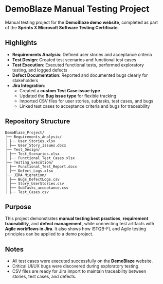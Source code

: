# DemoBlaze Manual Testing Project

Manual testing project for the **DemoBlaze demo website**, completed as part of the **Sprints X Microsoft Software Testing Certificate**.

## Highlights

- **Requirements Analysis**: Defined user stories and acceptance criteria
- **Test Design**: Created test scenarios and functional test cases
- **Test Execution**: Executed functional tests, performed exploratory testing, and logged defects
- **Defect Documentation**: Reported and documented bugs clearly for stakeholders
- **Jira Integration**:
  - Created a **custom Test Case issue type**
  - Updated the **Bug issue type** for flexible tracking
  - Imported CSV files for user stories, subtasks, test cases, and bugs
  - Linked test cases to acceptance criteria and bugs for traceability

## Repository Structure
```
DemoBlaze_Project/
│── Requirements_Analysis/
│ ├── User_Stories.xlsx
│ ├── User_Story_Issues.docx
│── Test_Design/
│ ├── Test_Scenarios.xlsx
│ ├── Functional_Test_Cases.xlsx
│── Testing_Execution/
│ ├── Functional_Test_Report.docx
│ ├── Defect_Logs.xlsx
│── JIRA_Migration/
│ ├── Bugs_DefectLogs.csv
│ ├── Story_UserStories.csv
│ ├── SubTasks_acceptance.csv
│ ├── Test_Cases.csv
```

## Purpose

This project demonstrates **manual testing best practices**, **requirement traceability**, and **defect management**, while connecting test artifacts with **Agile workflows in Jira**. It also shows how ISTQB-FL and Agile testing principles can be applied to a demo project.

## Notes

- All test cases were executed successfully on the **DemoBlaze** website.
- Critical UI/UX bugs were discovered during exploratory testing.
- CSV files are ready for Jira import to maintain traceability between stories, test cases, and defects.

